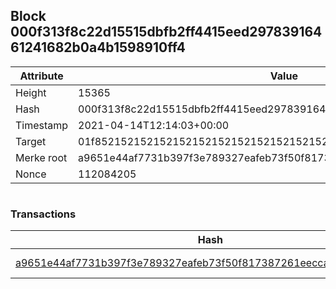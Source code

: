 ## Block 000f313f8c22d15515dbfb2ff4415eed29783916461241682b0a4b1598910ff4

Attribute | Value
--- | ---
Height | 15365
Hash | 000f313f8c22d15515dbfb2ff4415eed29783916461241682b0a4b1598910ff4
Timestamp | 2021-04-14T12:14:03+00:00
Target | 01f8521521521521521521521521521521521521521521521521521521521521
Merke root | a9651e44af7731b397f3e789327eafeb73f50f817387261eeccaa602b9988b95
Nonce | 112084205

```

```

### Transactions

Hash | Amount
--- | ---
[a9651e44af7731b397f3e789327eafeb73f50f817387261eeccaa602b9988b95](a9651e44af7731b397f3e789327eafeb73f50f817387261eeccaa602b9988b95.md) | 10.00000000 SKEPTI 
